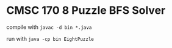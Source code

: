 # CMSC 170 8 Puzzle BFS Solver

compile with
`javac -d bin *.java`

run with
`java -cp bin EightPuzzle`
